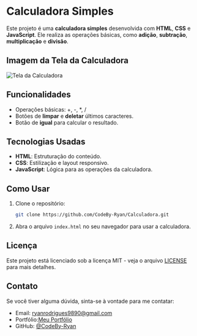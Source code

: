 # Calculadora Simples

Este projeto é uma **calculadora simples** desenvolvida com **HTML**, **CSS** e **JavaScript**. Ele realiza as operações básicas, como **adição**, **subtração**, **multiplicação** e **divisão**.

## Imagem da Tela da Calculadora

![Tela da Calculadora](https://github.com/user-attachments/assets/aa093d5f-8490-47d3-b48e-4cd99a1fc9fc)

## Funcionalidades

- Operações básicas: +, -, *, /
- Botões de **limpar** e **deletar** últimos caracteres.
- Botão de **igual** para calcular o resultado.

## Tecnologias Usadas

- **HTML**: Estruturação do conteúdo.
- **CSS**: Estilização e layout responsivo.
- **JavaScript**: Lógica para as operações da calculadora.

## Como Usar

1. Clone o repositório:
    ```bash
    git clone https://github.com/CodeBy-Ryan/Calculadora.git
    ```
2. Abra o arquivo `index.html` no seu navegador para usar a calculadora.

## Licença

Este projeto está licenciado sob a licença MIT - veja o arquivo [LICENSE](LICENSE) para mais detalhes.

## Contato

Se você tiver alguma dúvida, sinta-se à vontade para me contatar:
- Email: ryanrodrigues9890@gmail.com
- Portfólio:[Meu Portfólio](https://codebyryan.vercel.app/)
- GitHub: [@CodeBy-Ryan](https://github.com/CodeBy-Ryan)
